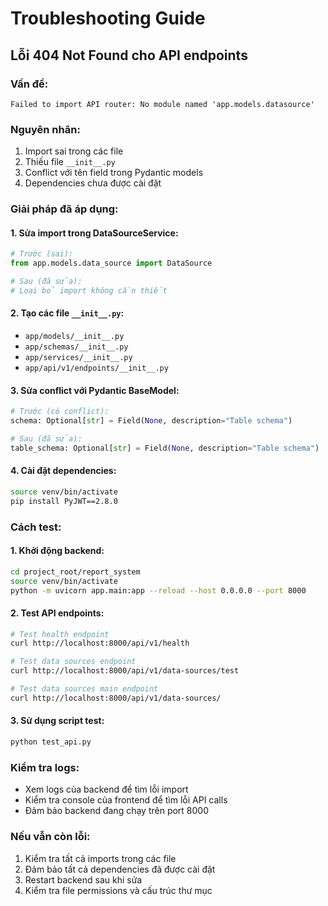 # Troubleshooting Guide

## Lỗi 404 Not Found cho API endpoints

### Vấn đề:
```
Failed to import API router: No module named 'app.models.datasource'
```

### Nguyên nhân:
1. Import sai trong các file
2. Thiếu file `__init__.py`
3. Conflict với tên field trong Pydantic models
4. Dependencies chưa được cài đặt

### Giải pháp đã áp dụng:

#### 1. Sửa import trong DataSourceService:
```python
# Trước (sai):
from app.models.data_source import DataSource

# Sau (đã sửa):
# Loại bỏ import không cần thiết
```

#### 2. Tạo các file `__init__.py`:
- `app/models/__init__.py`
- `app/schemas/__init__.py`
- `app/services/__init__.py`
- `app/api/v1/endpoints/__init__.py`

#### 3. Sửa conflict với Pydantic BaseModel:
```python
# Trước (có conflict):
schema: Optional[str] = Field(None, description="Table schema")

# Sau (đã sửa):
table_schema: Optional[str] = Field(None, description="Table schema")
```

#### 4. Cài đặt dependencies:
```bash
source venv/bin/activate
pip install PyJWT==2.8.0
```

### Cách test:

#### 1. Khởi động backend:
```bash
cd project_root/report_system
source venv/bin/activate
python -m uvicorn app.main:app --reload --host 0.0.0.0 --port 8000
```

#### 2. Test API endpoints:
```bash
# Test health endpoint
curl http://localhost:8000/api/v1/health

# Test data sources endpoint
curl http://localhost:8000/api/v1/data-sources/test

# Test data sources main endpoint
curl http://localhost:8000/api/v1/data-sources/
```

#### 3. Sử dụng script test:
```bash
python test_api.py
```

### Kiểm tra logs:
- Xem logs của backend để tìm lỗi import
- Kiểm tra console của frontend để tìm lỗi API calls
- Đảm bảo backend đang chạy trên port 8000

### Nếu vẫn còn lỗi:
1. Kiểm tra tất cả imports trong các file
2. Đảm bảo tất cả dependencies đã được cài đặt
3. Restart backend sau khi sửa
4. Kiểm tra file permissions và cấu trúc thư mục
